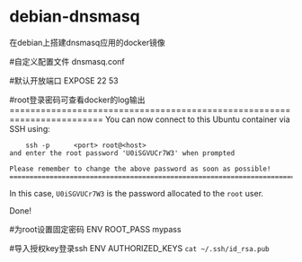 # debian-dnsmasq
在debian上搭建dnsmasq应用的docker镜像

#自定义配置文件
	dnsmasq.conf


#默认开放端口
    EXPOSE 22 53



#root登录密码可查看docker的log输出
	========================================================================
	You can now connect to this Ubuntu container via SSH using:

	    ssh -p 		<port> root@<host>
	and enter the root password 'U0iSGVUCr7W3' when prompted

	Please remember to change the above password as soon as possible!
	========================================================================


In this case, `U0iSGVUCr7W3` is the password allocated to the `root` user.

Done!

#为root设置固定密码
	ENV ROOT_PASS        mypass

#导入授权key登录ssh
	ENV AUTHORIZED_KEYS		`cat ~/.ssh/id_rsa.pub`